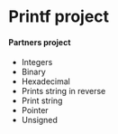 # Printf project
#### Partners project
* Integers
* Binary
* Hexadecimal
* Prints string in reverse
* Print string
* Pointer
* Unsigned 
